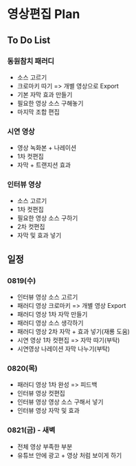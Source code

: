 # 영상편집 Plan

## To Do List

### 동원참치 패러디

- 소스 고르기
- 크로마키 따기 => 개별 영상으로 Export
- 기본 자막 효과 만들기
- 필요한 영상 소스 구해놓기
- 마지막 조합 편집



### 시연 영상

- 영상 녹화본 + 나레이션
- 1차 컷편집
- 자막 + 트랜지션 효과



### 인터뷰 영상

- 소스 고르기
- 1차 컷편집
- 필요한 영상 소스 구하기
- 2차 컷편집
- 자막 및 효과 넣기



## 일정

### 0819(수)

- 인터뷰 영상 소스 고르기
- 패러디 영상 크로마키 => 개별 영상 Export
- 패러디 영상 1차 자막 만들기
- 패러디 영상 소스 생각하기
- 패러디 영상 2차 자막 + 효과 넣기(재룡 도움)
- 시연 영상 1차 컷편집 => 자막 따기(부탁)
- 시연영상 나레이션 자막 나누기(부탁)

### 0820(목)

- 패러디 영상 1차 완성 => 피드백
- 인터뷰 영상 컷편집
- 인터뷰 영상 영상 소스 구해서 넣기
- 인터뷰 영상 자막 및 효과

### 0821(금) - 새벽

- 전체 영상 부족한 부분
- 유튜브 안에 광고 + 영상 처럼 보이게 하기
